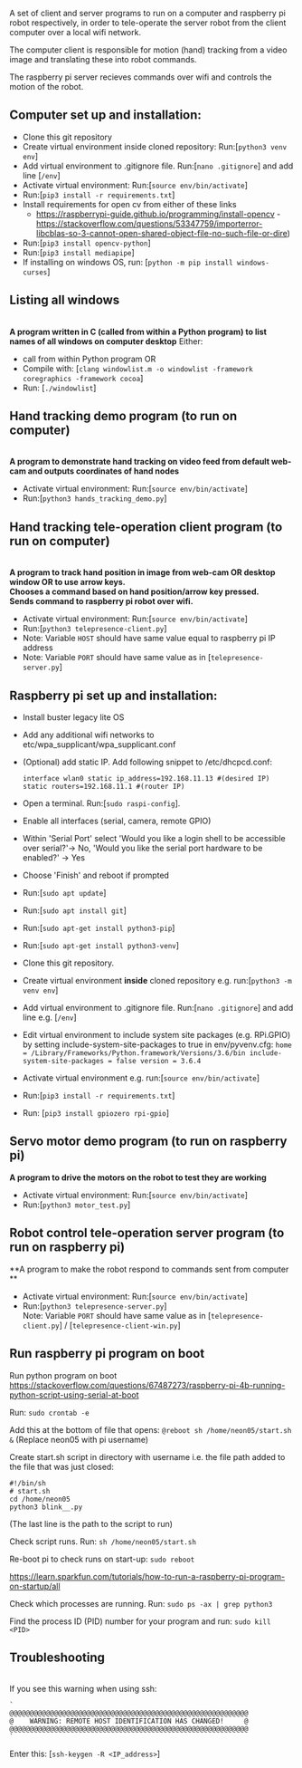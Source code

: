 A set of client and server programs to run on a computer and raspberry pi robot respectively, in order to tele-operate the server robot from the client computer over a local wifi network. 

The computer client is responsible for motion (hand) tracking from a video image and translating these into robot commands. 

The raspberry pi server recieves commands over wifi and controls the motion of the robot. 

## Computer set up and installation:
- Clone this git repository
- Create virtual environment inside cloned repository: Run:[`python3 venv env`]
- Add virtual environment to .gitignore file. Run:[`nano .gitignore`] and add line [`/env`]
- Activate virtual environment: Run:[`source env/bin/activate`]
- Run:[`pip3 install -r requirements.txt`]
- Install requirements for open cv from either of these links
    - https://raspberrypi-guide.github.io/programming/install-opencv
    -https://stackoverflow.com/questions/53347759/importerror-libcblas-so-3-cannot-open-shared-object-file-no-such-file-or-dire)
- Run:[`pip3 install opencv-python`]
- Run:[`pip3 install mediapipe`]
- If installing on windows OS, run: [`python -m pip install windows-curses`]

## Listing all windows
<br>**A program written in C (called from within a Python program) to list names of all windows  on computer desktop**
Either:
- call from within Python program
OR
- Compile with: [`clang windowlist.m -o windowlist -framework coregraphics -framework cocoa`]
- Run: [`./windowlist`]

## Hand tracking demo program (to run on computer)
<br>**A program to demonstrate hand tracking on video feed from default web-cam and outputs coordinates of hand nodes**
- Activate virtual environment: Run:[`source env/bin/activate`]
- Run:[`python3 hands_tracking_demo.py`]

## Hand tracking tele-operation client program (to run on computer)
<br>**A program to track hand position in image from web-cam OR desktop window OR to use arrow keys. <br> Chooses a command based on hand position/arrow key pressed.<br> Sends command to raspberry pi robot over wifi.**
- Activate virtual environment: Run:[`source env/bin/activate`]
- Run:[`python3 telepresence-client.py`]
- Note: Variable `HOST` should have same value equal to raspberry pi IP address
- Note: Variable `PORT` should have same value as in [`telepresence-server.py`]

## Raspberry pi set up and installation:
- Install buster legacy lite OS 
- Add any additional wifi networks to etc/wpa_supplicant/wpa_supplicant.conf

- (Optional) add static IP. Add following snippet to /etc/dhcpcd.conf:

	`
	interface wlan0
	static ip_address=192.168.11.13 #(desired IP)
	static routers=192.168.11.1 #(router IP)
	`

- Open a terminal. Run:[`sudo raspi-config`]. 
- Enable all interfaces (serial, camera, remote GPIO)
- Within 'Serial Port' select 'Would you like a login shell to be accessible over serial?'-> No, 'Would you like the serial port hardware to be enabled?' -> Yes
- Choose 'Finish' and reboot if prompted
- Run:[`sudo apt update`]
- Run:[`sudo apt install git`]
- Run:[`sudo apt-get install python3-pip`]
- Run:[`sudo apt-get install python3-venv`]
- Clone this git repository. 
- Create virtual environment __inside__ cloned repository e.g. run:[`python3 -m venv env`]
- Add virtual environment to .gitignore file. Run:[`nano .gitignore`] and add line e.g. [`/env`] 
- Edit virtual environment to include system site packages (e.g. RPi.GPIO) by setting include-system-site-packages to true in env/pyvenv.cfg:
	`
	home = /Library/Frameworks/Python.framework/Versions/3.6/bin
	include-system-site-packages = false
	version = 3.6.4
	`
- Activate virtual environment e.g. run:[`source env/bin/activate`]
- Run:[`pip3 install -r requirements.txt`]
- Run: [`pip3 install gpiozero rpi-gpio`]


## Servo motor demo program (to run on raspberry pi)
**A program to drive the motors on the robot to test they are working**
- Activate virtual environment: Run:[`source env/bin/activate`]
- Run:[`python3 motor_test.py`] 

## Robot control tele-operation server program (to run on raspberry pi)
**A program to make the robot respond to commands sent from computer **
- Activate virtual environment: Run:[`source env/bin/activate`]
- Run:[`python3 telepresence-server.py`] 
<br>Note: Variable `PORT` should have same value as in [`telepresence-client.py`] / [`telepresence-client-win.py`]


## Run raspberry pi program on boot
Run python program on boot 
https://stackoverflow.com/questions/67487273/raspberry-pi-4b-running-python-script-using-serial-at-boot

Run:
`sudo crontab -e`

Add this at the bottom of file that opens:
`@reboot sh /home/neon05/start.sh &`
(Replace neon05 with pi username)

Create start.sh script in directory with username i.e. the file path added to the file that was just closed:
```
#!/bin/sh
# start.sh
cd /home/neon05
python3 blink__.py
```
(The last line is the path to the script to run)

Check script runs. Run:
`sh /home/neon05/start.sh`

Re-boot pi to check runs on start-up:
`sudo reboot`

https://learn.sparkfun.com/tutorials/how-to-run-a-raspberry-pi-program-on-startup/all

Check which processes are running. Run:
`sudo ps -ax | grep python3`

Find the process ID (PID) number for your program and run:
`sudo kill <PID>`





## Troubleshooting
<br>If you see this warning when using ssh:

	`
	@@@@@@@@@@@@@@@@@@@@@@@@@@@@@@@@@@@@@@@@@@@@@@@@@@@@@@@@@@@
	@    WARNING: REMOTE HOST IDENTIFICATION HAS CHANGED!     @
	@@@@@@@@@@@@@@@@@@@@@@@@@@@@@@@@@@@@@@@@@@@@@@@@@@@@@@@@@@@
	`

Enter this:
[`ssh-keygen -R <IP_address>`]
